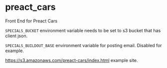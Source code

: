 # preact_cars

Front End for Preact Cars

`SPECIALS_BUCKET` environment variable needs to be set to s3 bucket that has client json.

`SPECIALS_BUILDOUT_BASE` environment variable for posting email. Disabled for example.

<https://s3.amazonaws.com/preact-cars/index.html> example site. 

